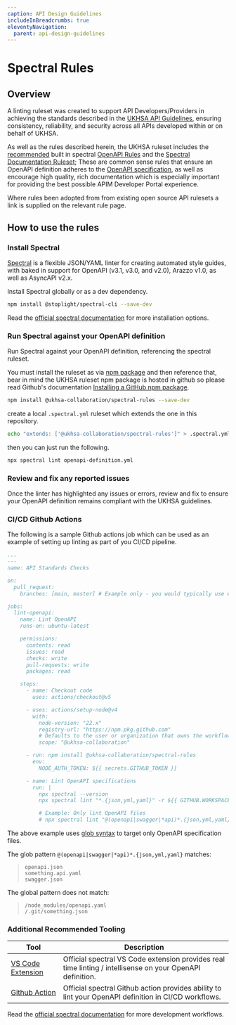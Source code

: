 ```yaml
---
caption: API Design Guidelines
includeInBreadcrumbs: true
eleventyNavigation:
  parent: api-design-guidelines
---
```


# Spectral Rules

## Overview

A linting ruleset was created to support API Developers/Providers in achieving the standards described in the [UKHSA API Guidelines][1], ensuring consistency, reliability, and security across all APIs developed within or on behalf of UKHSA.

As well as the rules described herein, the UKHSA ruleset includes the [recommended][2] built in spectral [OpenAPI Rules][3] and the [Spectral Documentation Ruleset][4]; These are common sense rules that ensure an OpenAPI definition adheres to the [OpenAPI specification][5], as well as encourage high quality, rich documentation which is especially important for providing the best possible APIM Developer Portal experience.

Where rules been adopted from from existing open source API rulesets a link is supplied on the relevant rule page.

## How to use the rules

### Install Spectral

[Spectral][6] is a flexible JSON/YAML linter for creating automated style guides, with baked in support for OpenAPI (v3.1, v3.0, and v2.0), Arazzo v1.0, as well as AsyncAPI v2.x.

Install Spectral globally or as a dev dependency.

```sh
npm install @stoplight/spectral-cli --save-dev
```

Read the [official spectral documentation][7] for more installation options.

### Run Spectral against your OpenAPI definition

Run Spectral against your OpenAPI definition, referencing the spectral ruleset.

You must install the ruleset as via [npm package][8] and then reference that, bear in mind the UKHSA ruleset npm package is hosted in github so please read Github's documentation [Installing a GitHub npm package][9].

```sh
npm install @ukhsa-collaboration/spectral-rules --save-dev
```

create a local `.spectral.yml` ruleset which extends the one in this repository.

```bash
echo "extends: ['@ukhsa-collaboration/spectral-rules']" > .spectral.yml
```

then you can just run the following.

```sh
npx spectral lint openapi-definition.yml
```

### Review and fix any reported issues

Once the linter has highlighted any issues or errors, review and fix to ensure your OpenAPI definition remains compliant with the UKHSA guidelines.

### CI/CD Github Actions

The following is a sample Github actions job which can be used as an example of setting up linting as part of you CI/CD pipeline.

```yaml
...
---
name: API Standards Checks

on:
  pull_request:
    branches: [main, master] # Example only - you would typically use either 'main' or 'master', not both

jobs:
  lint-openapi:
    name: Lint OpenAPI
    runs-on: ubuntu-latest

    permissions:
      contents: read
      issues: read
      checks: write
      pull-requests: write
      packages: read

    steps:
      - name: Checkout code
        uses: actions/checkout@v5

      - uses: actions/setup-node@v4
        with:
          node-version: "22.x"
          registry-url: "https://npm.pkg.github.com"
          # Defaults to the user or organization that owns the workflow file
          scope: "@ukhsa-collaboration"

      - run: npm install @ukhsa-collaboration/spectral-rules
        env:
          NODE_AUTH_TOKEN: ${{ secrets.GITHUB_TOKEN }}

      - name: Lint OpenAPI specifications
        run: |
          npx spectral --version
          npx spectral lint "*.{json,yml,yaml}" -r ${{ GITHUB.WORKSPACE }}/node_modules/@ukhsa-collaboration/spectral-rules/.spectral.yaml -f github-actions

          # Example: Only lint OpenAPI files
          # npx spectral lint "@(openapi|swagger|*api)*.{json,yml,yaml}" -r ${{ GITHUB.WORKSPACE }}/node_modules/@ukhsa-collaboration/spectral-rules/.spectral.yaml -f github-actions
```

The above example uses [glob syntax][13] to target only OpenAPI specification files.

The glob pattern `@(openapi|swagger|*api)*.{json,yml,yaml}` matches:

> ```text
> openapi.json
> something.api.yaml
> swagger.json
> ```

The global pattern does not match:

> ```text
> /node_modules/openapi.yaml
> /.git/something.json
> ```

### Additional Recommended Tooling

| Tool | Description |
| - | - |
| [VS Code Extension][10] | Official spectral VS Code extension provides real time linting / intellisense on your OpenAPI definition. |
| [Github Action][11] | Official spectral Github action provides ability to lint your OpenAPI definition in CI/CD workflows. |

Read the [official spectral documentation][12] for more development workflows.

[1]: ../api-guidelines/index.md
[2]: https://docs.stoplight.io/docs/spectral/0a73453054745-recommended-or-all
[3]: https://docs.stoplight.io/docs/spectral/4dec24461f3af-open-api-rules
[4]: https://github.com/stoplightio/spectral-documentation
[5]: https://swagger.io/specification/
[6]: https://docs.stoplight.io/docs/spectral
[7]: https://docs.stoplight.io/docs/spectral/b8391e051b7d8-installation
[8]: https://meta.stoplight.io/docs/spectral/7895ff1196448-sharing-and-distributing-rulesets#npm
[9]: https://docs.github.com/en/packages/working-with-a-github-packages-registry/working-with-the-npm-registry#installing-a-package
[10]: https://marketplace.visualstudio.com/items?itemName=stoplight.spectral
[11]: https://github.com/marketplace/actions/spectral-linting
[12]: https://docs.stoplight.io/docs/spectral/ecaa0fd8a950d-workflows
[13]: https://github.com/mrmlnc/fast-glob
